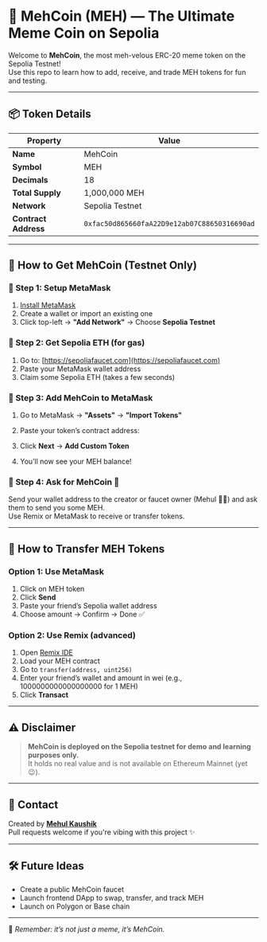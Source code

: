 # 💸 MehCoin (MEH) — The Ultimate Meme Coin on Sepolia

Welcome to **MehCoin**, the most meh-velous ERC-20 meme token on the Sepolia Testnet!  
Use this repo to learn how to add, receive, and trade MEH tokens for fun and testing.

---

## 📦 Token Details

| Property        | Value                        |
|----------------|------------------------------|
| **Name**       | MehCoin                      |
| **Symbol**     | MEH                          |
| **Decimals**   | 18                           |
| **Total Supply** | 1,000,000 MEH              |
| **Network**    | Sepolia Testnet              |
| **Contract Address** | `0xfac50d865660faA22D9e12ab07C88650316690ad` |

---

## 🧪 How to Get MehCoin (Testnet Only)

### 🔹 Step 1: Setup MetaMask
1. [Install MetaMask](https://metamask.io/)
2. Create a wallet or import an existing one
3. Click top-left → **"Add Network"** → Choose **Sepolia Testnet**

### 🔹 Step 2: Get Sepolia ETH (for gas)
1. Go to: [https://sepoliafaucet.com](https://sepoliafaucet.com)
2. Paste your MetaMask wallet address
3. Claim some Sepolia ETH (takes a few seconds)

### 🔹 Step 3: Add MehCoin to MetaMask
1. Go to MetaMask → **"Assets"** → **"Import Tokens"**
2. Paste your token’s contract address:

3. Click **Next** → **Add Custom Token**
4. You’ll now see your MEH balance!

### 🔹 Step 4: Ask for MehCoin 🎁
Send your wallet address to the creator or faucet owner (Mehul 👨‍💻) and ask them to send you some MEH.  
Use Remix or MetaMask to receive or transfer tokens.

---

## 🔁 How to Transfer MEH Tokens

### Option 1: Use MetaMask
1. Click on MEH token
2. Click **Send**
3. Paste your friend’s Sepolia wallet address
4. Choose amount → Confirm → Done ✅

### Option 2: Use Remix (advanced)
1. Open [Remix IDE](https://remix.ethereum.org)
2. Load your MEH contract
3. Go to `transfer(address, uint256)`
4. Enter your friend’s wallet and amount in wei (e.g., 1000000000000000000 for 1 MEH)
5. Click **Transact**

---

## ⚠️ Disclaimer

> **MehCoin is deployed on the Sepolia testnet for demo and learning purposes only.**  
> It holds no real value and is not available on Ethereum Mainnet (yet 😉).

---

## 📮 Contact

Created by **[Mehul Kaushik](https://github.com/your-github-username)**  
Pull requests welcome if you're vibing with this project ✨

---

## 🛠️ Future Ideas

- Create a public MehCoin faucet
- Launch frontend DApp to swap, transfer, and track MEH
- Launch on Polygon or Base chain

---

🧠 *Remember: it’s not just a meme, it’s MehCoin.*
